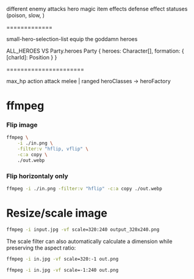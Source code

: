 different enemy attacks
hero magic
item effects
defense effect
statuses (poison, slow, )

=============

small-hero-selection-list
equip the goddamn heroes

ALL_HEROES VS Party.heroes
Party {
heroes: Character[],
formation: { [charId]: Position }
}

======================

max_hp
action attack melee | ranged
heroClasses -> heroFactory

# ffmpeg

### Flip image

```bash
ffmpeg \
    -i ./in.png \
    -filter:v "hflip, vflip" \
    -c:a copy \
    ./out.webp
```

### Flip horizontaly only

```bash
ffmpeg -i ./in.png -filter:v "hflip" -c:a copy ./out.webp
```

# Resize/scale image

```bash
ffmpeg -i input.jpg -vf scale=320:240 output_320x240.png
```

The scale filter can also automatically calculate a dimension while preserving the aspect ratio:

```bash
ffmpeg -i in.jpg -vf scale=320:-1 out.png

ffmpeg -i in.jpg -vf scale=-1:240 out.png
```
